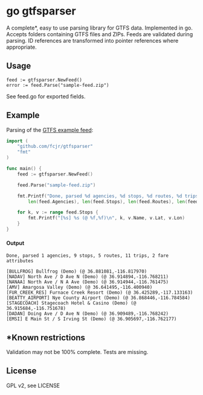 # go gtfsparser

A complete*, easy to use parsing library for GTFS data. Implemented in go. Accepts folders containing GTFS files and ZIPs. Feeds are validated during parsing. ID references are transformed into pointer references where appropriate.

## Usage
    feed := gtfsparser.NewFeed()
    error := feed.Parse("sample-feed.zip")
    
See feed.go for exported fields.

## Example

Parsing of the [GTFS example feed](https://developers.google.com/transit/gtfs/examples/gtfs-feed):
    
```go
import (
	"github.com/fcjr/gtfsparser"
	"fmt"
)

func main() {
	feed := gtfsparser.NewFeed()

	feed.Parse("sample-feed.zip")

	fmt.Printf("Done, parsed %d agencies, %d stops, %d routes, %d trips, %d fare attributes\n\n",
		len(feed.Agencies), len(feed.Stops), len(feed.Routes), len(feed.Trips), len(feed.FareAttributes))

	for k, v := range feed.Stops {
        fmt.Printf("[%s] %s (@ %f,%f)\n", k, v.Name, v.Lat, v.Lon)
    }
}
```

#### Output
```
Done, parsed 1 agencies, 9 stops, 5 routes, 11 trips, 2 fare attributes

[BULLFROG] Bullfrog (Demo) (@ 36.881081,-116.817970)
[NADAV] North Ave / D Ave N (Demo) (@ 36.914894,-116.768211)
[NANAA] North Ave / N A Ave (Demo) (@ 36.914944,-116.761475)
[AMV] Amargosa Valley (Demo) (@ 36.641495,-116.400940)
[FUR_CREEK_RES] Furnace Creek Resort (Demo) (@ 36.425289,-117.133163)
[BEATTY_AIRPORT] Nye County Airport (Demo) (@ 36.868446,-116.784584)
[STAGECOACH] Stagecoach Hotel & Casino (Demo) (@ 36.915684,-116.751678)
[DADAN] Doing Ave / D Ave N (Demo) (@ 36.909489,-116.768242)
[EMSI] E Main St / S Irving St (Demo) (@ 36.905697,-116.762177)
```

## *Known restrictions

Validation may not be 100% complete. Tests are missing.

## License

GPL v2, see LICENSE